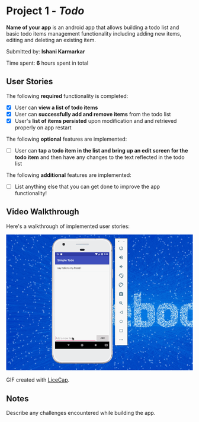 # Project 1 - *Todo*

**Name of your app** is an android app that allows building a todo list and basic todo items management functionality including adding new items, editing and deleting an existing item.

Submitted by: **Ishani Karmarkar**

Time spent: **6** hours spent in total

## User Stories

The following **required** functionality is completed:

* [X] User can **view a list of todo items**
* [X] User can **successfully add and remove items** from the todo list
* [X] User's **list of items persisted** upon modification and and retrieved properly on app restart

The following **optional** features are implemented:

* [ ] User can **tap a todo item in the list and bring up an edit screen for the todo item** and then have any changes to the text reflected in the todo list

The following **additional** features are implemented:

* [ ] List anything else that you can get done to improve the app functionality!

## Video Walkthrough

Here's a walkthrough of implemented user stories:

![Walkthrough](./TodoList.gif)  

GIF created with [LiceCap](http://www.cockos.com/licecap/).

## Notes

Describe any challenges encountered while building the app.

